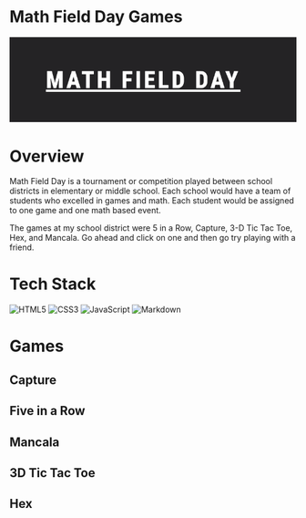 # Math Field Day Games

![Math Field Day Banner](./admin/readmeimages/mathfielddayimage.png)

# Overview 
Math Field Day is a tournament or competition played between school districts in elementary or middle school. Each school would have a team of students who excelled in games and math. Each student would be assigned to one game and one math based event. 

The games at my school district were 5 in a Row, Capture, 3-D Tic Tac Toe, Hex, and Mancala. Go ahead and click on one and then go try playing with a friend.



# Tech Stack
![HTML5](https://img.shields.io/badge/html5-%23E34F26.svg?style=for-the-badge&logo=html5&logoColor=white)
![CSS3](https://img.shields.io/badge/css3-%231572B6.svg?style=for-the-badge&logo=css3&logoColor=white)
![JavaScript](https://img.shields.io/badge/javascript-%23323330.svg?style=for-the-badge&logo=javascript&logoColor=%23F7DF1E)
![Markdown](https://img.shields.io/badge/markdown-%23000000.svg?style=for-the-badge&logo=markdown&logoColor=white)

# Games

## Capture 

## Five in a Row 

## Mancala 

## 3D Tic Tac Toe

## Hex

